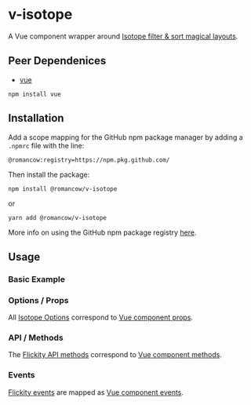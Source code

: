 # v-isotope
A Vue component wrapper around [Isotope filter & sort magical layouts](https://isotope.metafizzy.co/).

## Peer Dependenices
- [vue](https://www.npmjs.com/package/vue)

```
npm install vue
```

## Installation

Add a scope mapping for the GitHub npm package manager by adding a `.npmrc` file with the line:
```
@romancow:registry=https://npm.pkg.github.com/
```

Then install the package:
```
npm install @romancow/v-isotope
```
or
```
yarn add @romancow/v-isotope
```

More info on using the GitHub npm package registry [here](https://help.github.com/en/articles/configuring-npm-for-use-with-github-package-registry#installing-a-package).

## Usage

### Basic Example

### Options / Props

All [Isotope Options](https://isotope.metafizzy.co/options.html) correspond to [Vue component props](https://vuejs.org/v2/guide/components-props.html).

### API / Methods

The [Flickity API methods](https://isotope.metafizzy.co/methods.html) correspond to [Vue component methods](https://vuejs.org/v2/api/#methods).

### Events

[Flickity events](https://isotope.metafizzy.co/events.html) are mapped as [Vue component events](https://vuejs.org/v2/guide/events.html).
